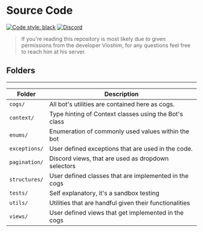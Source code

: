 # Source Code

[![Code style: black](https://img.shields.io/badge/code%20style-black-000000.svg?style=for-the-badge)](https://github.com/psf/black)
[![Discord](https://img.shields.io/discord/719343092963999804?color=%235865F2&label=Server&logo=discord&logoColor=white&style=for-the-badge)](https://discord.gg/CENcTvnarE)

> If you're reading this repository is most likely due to given permissions from the developer Vioshim, for any questions feel free to reach him at his server.

## Folders

---

|        Folder        |                     Description                        |
|----------------------|--------------------------------------------------------|
| `cogs/`              | All bot's utilities are contained here as cogs.        |
| `context/`           | Type hinting of Context classes using the Bot's class  |
| `enums/`             | Enumeration of commonly used values within the bot     |
| `exceptions/`        | User defined exceptions that are used in the code.     |
| `pagination/`        | Discord views, that are used as dropdown selectors     |
| `structures/`        | User defined classes that are implemented in the cogs  |
| `tests/`             | Self explanatory, it's a sandbox testing               |
| `utils/`             | Utilities that are handful given their functionalities |
| `views/`             | User defined views that get implemented in the cogs    |
